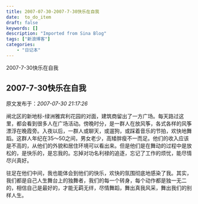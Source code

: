 ```yaml
---
title: 2007-07-30-2007-7-30快乐在自我
date:  to_do_item
draft: false
keywords: []
description: "Imported from Sina Blog"
tags: ["新浪博客"]
categories: 
    - "日记本"
---
```

2007-7-30快乐在自我
## 2007-7-30快乐在自我

 原文发布于：*2007-07-30 21:17:26*

  
闸北区的新地标-绿洲雅宾利花园的对面，建筑商留出了一方广场。每天路过这里，都会看到很多人在广场活动。傍晚时分，是一群人在放风筝，各式各样的风筝漂浮在晚霞旁。入夜以后，一群人或聊天，或遛狗，或踩着音乐的节拍，欢快地舞蹈。这群人年纪在35～50之间，男女老少，高矮胖瘦不一而足。他们的收入应该是不高的，从他们的外貌和居住环境可以看出来。但是他们是在舞动的过程中是放松的，是快乐的，是忘我的。忘掉对功名利禄的追逐，忘记了工作的烦忧，能尽情尽兴真好。

  
驻足在他们中间，我也能体会到他们的快乐，欢快的氛围彻底地感染了我。其实，我们都是自己人生舞台上的独舞者，我们的每一个转身，每个动作都是独一无二的，相信自己是最好的，才能无羁无绊，尽情舞蹈，舞出真我风采，舞出我们的别样人生。

 


